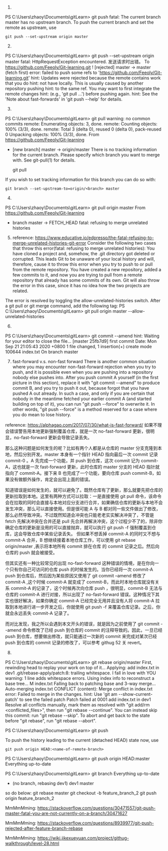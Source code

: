1. 
PS C:\Users\zhaoy\Documents\gitLearn> git push
fatal: The current branch master has no upstream branch.
To push the current branch and set the remote as upstream, use

    git push --set-upstream origin master

2.

PS C:\Users\zhaoy\Documents\gitLearn> git push --set-upstream origin master
fatal: HttpRequestException encountered.
   发送请求时出错。
To https://github.com/Feeoly/Git-learning.git
 ! [rejected]        master -> master (fetch first)
error: failed to push some refs to 'https://github.com/Feeoly/Git-learning.git'
hint: Updates were rejected because the remote contains work that you do
hint: not have locally. This is usually caused by another repository pushing
hint: to the same ref. You may want to first integrate the remote changes
hint: (e.g., 'git pull ...') before pushing again.
hint: See the 'Note about fast-forwards' in 'git push --help' for details.

3.
PS C:\Users\zhaoy\Documents\gitLearn> git pull
warning: no common commits
remote: Enumerating objects: 3, done.
remote: Counting objects: 100% (3/3), done.
remote: Total 3 (delta 0), reused 0 (delta 0), pack-reused 0
Unpacking objects: 100% (3/3), done.
From https://github.com/Feeoly/Git-learning
 * [new branch]      master     -> origin/master
There is no tracking information for the current branch.
Please specify which branch you want to merge with.
See git-pull(1) for details.

    git pull <remote> <branch>

If you wish to set tracking information for this branch you can do so with:

    git branch --set-upstream-to=origin/<branch> master

4.
PS C:\Users\zhaoy\Documents\gitLearn> git pull origin master
From https://github.com/Feeoly/Git-learning
 * branch            master     -> FETCH_HEAD
fatal: refusing to merge unrelated histories

5. reference: https://www.educative.io/edpresso/the-fatal-refusing-to-merge-unrelated-histories-git-error
Consider the following two cases that throw this error(fatal: refusing to merge unrelated histories):
You have cloned a project and, somehow, the .git directory got deleted or corrupted. This leads Git to be unaware of your local history and will, therefore, cause it to throw this error when you try to push to or pull from the remote repository.
You have created a new repository, added a few commits to it, and now you are trying to pull from a remote repository that already has some commits of its own. Git will also throw the error in this case, since it has no idea how the two projects are related.

The error is resolved by toggling the allow-unrelated-histories switch. After a git pull or git merge command, add the following tag:
PS C:\Users\zhaoy\Documents\gitLearn> git pull origin master --allow-unrelated-histories

6.
PS C:\Users\zhaoy\Documents\gitLearn> git commit --amend
hint: Waiting for your editor to close the file...
[master 25fb7d9] first commit
 Date: Mon Sep 21 21:05:43 2020 +0800
 1 file changed, 1 insertion(+)
 create mode 100644 index.txt
On branch master

7. fast-forward v.s. non-fast forward
There is another common situation where you may encounter non-fast-forward rejection when you try to push, and it is possible even when you are pushing into a repository nobody else pushes into. After you push commit A yourself (in the first picture in this section), replace it with "git commit --amend" to produce commit B, and you try to push it out, because forgot that you have pushed A out already. In such a case, and only if you are certain that nobody in the meantime fetched your earlier commit A (and started building on top of it), you can run "git push --force" to overwrite it. In other words, "git push --force" is a method reserved for a case where you do mean to lose history.

reference: https://alphagao.com/2017/07/30/what-is-fast-forward/
如果不理会错误警告用本地更新强制覆盖仓库，就是一次 no-fast-forward 更新，很明显，no-fast-forward 更新会导致记录丢失。

那么这种问题是如何发生的呢？比如有两个人都是从仓库的 master 分支克隆到本地，然后分别开发。master 本身有一个指针 HEAD 指向最后一次 commit 记录 commit-0 。A 先完成一个功能，并 push 到仓库，这次 commit 记为 commit-A，这也就是一次 fast-forward 更新，此时仓库的 master 分支的 HEAD 指针就指向了 commit-A。接下来 B 也完成了一个功能，要向仓库 push commit-B，如果没有做额外操作，肯定会出现上面的错误。

知道错误是如何发生的，就可以避免了。既然仓库有了更新，那么就要先把仓库的更新拉取到本地。这里有两种方式可以拉取：一是直接使用 git pull 命令，该命令会在拉取的同时会直接与本地对应分支进行合并，如果确信仓库的更新与本地不会发生冲突，那么可以直接使用。但是很可能 A 与 B 都对同一些文件做出了修改，那么必然导致冲突。不过既然知道会冲突也只能老老实实解决冲突了，不管是 fetch 先解决冲突在合并还是 pull 先合并再解决冲突，这个过程少不了的，除非你确定仓库的更新是没用的可以直接抛弃，就可以执行 git push -f 强制覆盖到仓库，这会导致仓库中某些记录丢失。
但如果不想丢掉 commit-A 的同时又不想与 commit-A 合并，B 想继续接着本地仓库工作，可以使用 git rebase origin/master ,表示将本地所有 commit 排在仓库 的 commit 记录之后。然后向仓库的 push 就会被接受。

但其实还有一种比较常见的出现 no-fast-forward 这种错误的情境，是在你向一个只有你自己可访问的仓库 push 的时候发生的。当你已经将一次 commit-A push 到仓库后，然后因为某些原因又使用了 git commit –amend 修改了 commit-A ,这个时候 commit-A 就变成了 commit-B，而此时本地仓库就没有关系 commit-A 的记录了，这个时候再次向仓库 push ，很明显，commit-B 无法与仓库的 commit-A 进行对接，所以出现了 no-fast-forward 错误。这种情况下其实也很好解决，如果你确定 commit-A 已经完全无用并且没有人将 commit-A 拉取到本地进行进一步开发之后，你就使用 git push -f 来覆盖仓库记录。之后，你就会永远丢失 commit-A 记录了。

而对比发现，我之所以会遇到本文开头的错误，就是因为之前使用了 git commit --amend 命令修改了已经 push 到仓库的 commit 的注释导致的。因此，一旦已经 push 到仓库，想要做出修改，就只能通过一次新的 commit 来完成对某次已经 push 到仓库的 commit 记录的修改了，可以参考 githug 52 关 revert。

8.
PS C:\Users\zhaoy\Documents\gitLearn> git rebase origin/master
First, rewinding head to replay your work on top of it...
Applying: add index.txt in dev1
.git/rebase-apply/patch:8: trailing whitespace.
I fall in love with YOU
warning: 1 line adds whitespace errors.
Using index info to reconstruct a base tree...
M       index.txt
Falling back to patching base and 3-way merge...
Auto-merging index.txt
CONFLICT (content): Merge conflict in index.txt
error: Failed to merge in the changes.
hint: Use 'git am --show-current-patch' to see the failed patch
Patch failed at 0001 add index.txt in dev1
Resolve all conflicts manually, mark them as resolved with
"git add/rm <conflicted_files>", then run "git rebase --continue".
You can instead skip this commit: run "git rebase --skip".
To abort and get back to the state before "git rebase", run "git rebase --abort".

PS C:\Users\zhaoy\Documents\gitLearn> git push

To push the history leading to the current (detached HEAD)
state now, use

    git push origin HEAD:<name-of-remote-branch>

PS C:\Users\zhaoy\Documents\gitLearn> git push origin HEAD:master
Everything up-to-date

PS C:\Users\zhaoy\Documents\gitLearn> git branch                                                                                           Everything up-to-date  
* (no branch, rebasing dev1)
  dev1
  master

so do below:
git rebase master
git checkout -b feature_branch_2
git push origin feature_branch_2


MmMmMming:
https://stackoverflow.com/questions/30471557/git-push-master-fatal-you-are-not-currently-on-a-branch/30471627

MmMmMming:
https://stackoverflow.com/questions/8939977/git-push-rejected-after-feature-branch-rebase

MmMmMming:
https://wiki.jikexueyuan.com/project/githug-walkthrough/level-28.html
